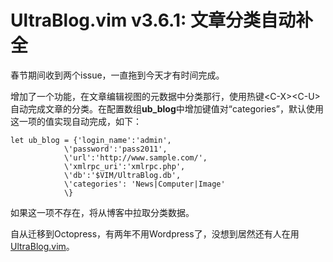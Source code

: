 # UltraBlog.vim v3.6.1: 文章分类自动补全


春节期间收到两个issue，一直拖到今天才有时间完成。

增加了一个功能，在文章编辑视图的元数据中分类那行，使用热键\<C-X\>\<C-U\>自动完成文章的分类。在配置数组**ub_blog**中增加键值对“categories”，默认使用这一项的值实现自动完成，如下：

```vim
let ub_blog = {'login_name':'admin',
            \'password':'pass2011',
            \'url':'http://www.sample.com/',
            \'xmlrpc_uri':'xmlrpc.php',
            \'db':'$VIM/UltraBlog.db',
            \'categories': 'News|Computer|Image'
            \}
```

如果这一项不存在，将从博客中拉取分类数据。

自从迁移到Octopress，有两年不用Wordpress了，没想到居然还有人在用[UltraBlog.vim](/post/ultrablog-as-an-ultimate-vim-blogging-plugin/)。

